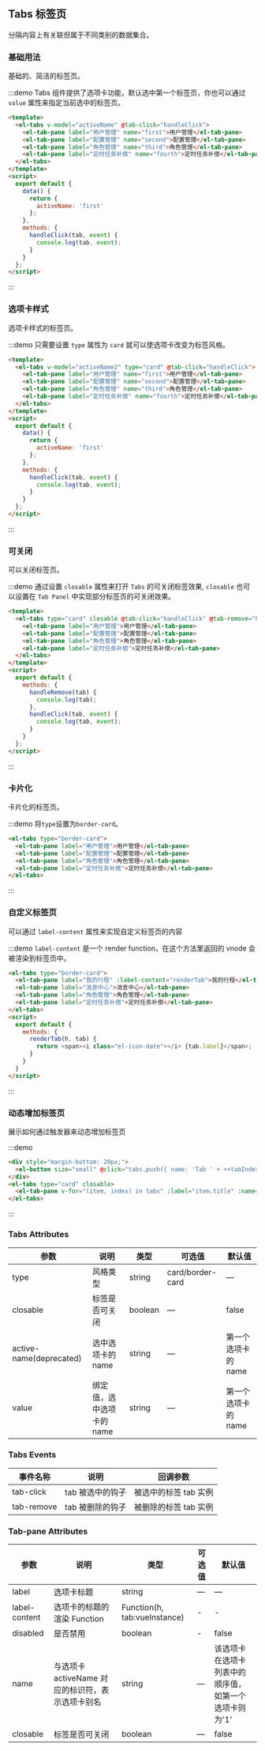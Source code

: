 <script>
  export default {
    data() {
      return {
        activeName: 'first',
        activeName2: 'first',
        tabs: [{
          title: 'Tab 1',
          name: '1',
          content: 'Tab 1 content'
        }, {
          title: 'Tab 2',
          name: '2',
          content: 'Tab 2 content'
        }],
        tabIndex: 2
      }
    },
    methods: {
      handleRemove(tab) {
        console.log(tab);
      },
      handleClick(tab, event) {
        console.log(tab, event);
      },
      renderTab(h, tab) {
        return <span><i class="el-icon-date"></i> {tab.label}</span>;
      }
    }
  }
</script>

## Tabs 标签页

分隔内容上有关联但属于不同类别的数据集合。

### 基础用法

基础的、简洁的标签页。

:::demo Tabs 组件提供了选项卡功能，默认选中第一个标签页，你也可以通过 `value` 属性来指定当前选中的标签页。

```html
<template>
  <el-tabs v-model="activeName" @tab-click="handleClick">
    <el-tab-pane label="用户管理" name="first">用户管理</el-tab-pane>
    <el-tab-pane label="配置管理" name="second">配置管理</el-tab-pane>
    <el-tab-pane label="角色管理" name="third">角色管理</el-tab-pane>
    <el-tab-pane label="定时任务补偿" name="fourth">定时任务补偿</el-tab-pane>
  </el-tabs>
</template>
<script>
  export default {
    data() {
      return {
        activeName: 'first'
      };
    },
    methods: {
      handleClick(tab, event) {
        console.log(tab, event);
      }
    }
  };
</script>
```
:::

### 选项卡样式

选项卡样式的标签页。

:::demo 只需要设置 `type` 属性为 `card` 就可以使选项卡改变为标签风格。

```html
<template>
  <el-tabs v-model="activeName2" type="card" @tab-click="handleClick">
    <el-tab-pane label="用户管理" name="first">用户管理</el-tab-pane>
    <el-tab-pane label="配置管理" name="second">配置管理</el-tab-pane>
    <el-tab-pane label="角色管理" name="third">角色管理</el-tab-pane>
    <el-tab-pane label="定时任务补偿" name="fourth">定时任务补偿</el-tab-pane>
  </el-tabs>
</template>
<script>
  export default {
    data() {
      return {
        activeName: 'first'
      };
    },
    methods: {
      handleClick(tab, event) {
        console.log(tab, event);
      }
    }
  };
</script>
```
:::

### 可关闭

可以关闭标签页。

:::demo 通过设置 `closable` 属性来打开 `Tabs` 的可关闭标签效果, `closable` 也可以设置在 `Tab Panel` 中实现部分标签页的可关闭效果。

```html
<template>
  <el-tabs type="card" closable @tab-click="handleClick" @tab-remove="handleRemove">
    <el-tab-pane label="用户管理">用户管理</el-tab-pane>
    <el-tab-pane label="配置管理">配置管理</el-tab-pane>
    <el-tab-pane label="角色管理">角色管理</el-tab-pane>
    <el-tab-pane label="定时任务补偿">定时任务补偿</el-tab-pane>
  </el-tabs>
</template>
<script>
  export default {
    methods: {
      handleRemove(tab) {
        console.log(tab);
      },
      handleClick(tab, event) {
        console.log(tab, event);
      }
    }
  };
</script>
```
:::

### 卡片化

卡片化的标签页。

:::demo 将`type`设置为`border-card`。
```html
<el-tabs type="border-card">
  <el-tab-pane label="用户管理">用户管理</el-tab-pane>
  <el-tab-pane label="配置管理">配置管理</el-tab-pane>
  <el-tab-pane label="角色管理">角色管理</el-tab-pane>
  <el-tab-pane label="定时任务补偿">定时任务补偿</el-tab-pane>
</el-tabs>
```
:::

### 自定义标签页

可以通过 `label-content` 属性来实现自定义标签页的内容

:::demo `label-content` 是一个 render function，在这个方法里返回的 vnode 会被渲染到标签页中。
```html
<el-tabs type="border-card">
  <el-tab-pane label="我的行程" :label-content="renderTab">我的行程</el-tab-pane>
  <el-tab-pane label="消息中心">消息中心</el-tab-pane>
  <el-tab-pane label="角色管理">角色管理</el-tab-pane>
  <el-tab-pane label="定时任务补偿">定时任务补偿</el-tab-pane>
</el-tabs>
<script>
  export default {
    methods: {
      renderTab(h, tab) {
        return <span><i class="el-icon-date"></i> {tab.label}</span>;
      }
    }
  }
</script>
```
:::

### 动态增加标签页

展示如何通过触发器来动态增加标签页

:::demo
```html
<div style="margin-bottom: 20px;">
  <el-button size="small" @click="tabs.push({ name: 'Tab ' + ++tabIndex, title: 'new Tab', content: 'new Tab content' })">add tab</el-button>
</div>
<el-tabs type="card" closable>
  <el-tab-pane v-for="(item, index) in tabs" :label="item.title" :name="item.name">{{item.content}}</el-tab-pane>
</el-tabs>
```
:::

### Tabs Attributes
| 参数       | 说明     | 类型      | 可选值       | 默认值   |
|---------- |-------- |---------- |-------------  |-------- |
| type     | 风格类型   | string   | card/border-card  |     —    |
| closable  | 标签是否可关闭   | boolean   | — |  false  |
| active-name(deprecated)  | 选中选项卡的 name  | string   |  —  |  第一个选项卡的 name |
| value  | 绑定值，选中选项卡的 name  | string   |  —  |  第一个选项卡的 name |

### Tabs Events
| 事件名称 | 说明 | 回调参数 |
|---------- |-------- |---------- |
| tab-click  | tab 被选中的钩子 | 被选中的标签 tab 实例 |
| tab-remove  | tab 被删除的钩子  | 被删除的标签 tab 实例 |

### Tab-pane Attributes
| 参数       | 说明     | 类型      | 可选值       | 默认值   |
|---------- |-------- |---------- |-------------  |-------- |
| label     | 选项卡标题   | string   | — |    —     |
| label-content | 选项卡的标题的渲染 Function | Function(h, tab:vueInstance) | - | - |
| disabled | 是否禁用 | boolean | - | false |
| name      | 与选项卡 activeName 对应的标识符，表示选项卡别名 | string | — | 该选项卡在选项卡列表中的顺序值，如第一个选项卡则为'1' |
| closable  | 标签是否可关闭   | boolean   | — |  false  |
